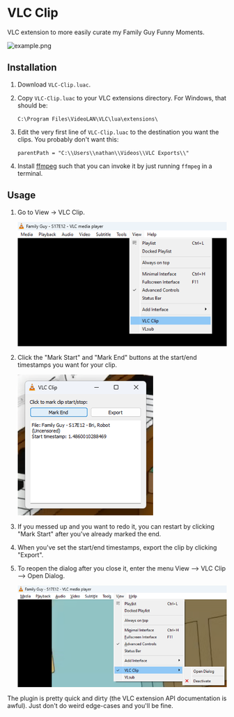 # VLC Clip

VLC extension to more easily curate my Family Guy Funny Moments.

![example.png](example.png)

## Installation

1. Download `VLC-Clip.luac`.
2. Copy `VLC-Clip.luac` to your VLC extensions directory. For Windows, that should be:

   ```
   C:\Program Files\VideoLAN\VLC\lua\extensions\
   ```

3. Edit the very first line of `VLC-Clip.luac` to the destination you want the clips. You probably don't want this:
   ```
   parentPath = "C:\\Users\\nathan\\Videos\\VLC Exports\\"
   ```

4. Install [ffmpeg](https://ffmpeg.org/download.html) such that you can invoke it by just running `ffmpeg` in a
   terminal.

## Usage

1. Go to View -> VLC Clip.

   ![open.png](open.png)

2. Click the "Mark Start" and "Mark End" buttons at the start/end timestamps you want for your clip.

   ![mark_end.png](mark_end.png)

3. If you messed up and you want to redo it, you can restart by clicking "Mark Start" after you've already marked the
   end.
4. When you've set the start/end timestamps, export the clip by clicking "Export".
5. To reopen the dialog after you close it, enter the menu View --> VLC Clip --> Open Dialog.

   ![reopen.png](reopen.png)

The plugin is pretty quick and dirty (the VLC extension API documentation is awful). Just don't do weird edge-cases and
you'll be fine.